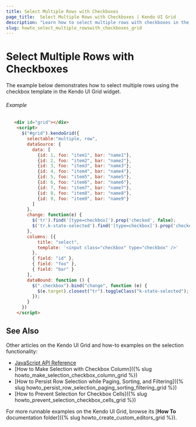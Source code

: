 ```yaml
---
title: Select Multiple Rows with Checkboxes
page_title:  Select Multiple Rows with Checkboxes | Kendo UI Grid
description: "Learn how to select multiple rows with checkboxes in the Kendo UI Grid widget."
slug: howto_select_multiple_rowswith_checkboxes_grid
---
```


# Select Multiple Rows with Checkboxes

The example below demonstrates how to select multiple rows using the checkbox template in the Kendo UI Grid widget.

###### Example

```html
   <div id="grid"></div>
    <script>
      $("#grid").kendoGrid({
        selectable:"multiple, row",
        dataSource: {
          data: [
            {id: 1, foo: "item1", bar: "name1"},
            {id: 2, foo: "item2", bar: "name2"},
            {id: 3, foo: "item3", bar: "name3"},
            {id: 4, foo: "item4", bar: "name4"},
            {id: 5, foo: "item5", bar: "name5"},
            {id: 6, foo: "item6", bar: "name6"},
            {id: 7, foo: "item7", bar: "name7"},
            {id: 8, foo: "item8", bar: "name8"},
            {id: 9, foo: "item9", bar: "name9"}
          ]
        },
        change: function(e) {
          $('tr').find('[type=checkbox]').prop('checked', false);
          $('tr.k-state-selected').find('[type=checkbox]').prop('checked', true);
        },
        columns: [{
            title: "select",
            template: '<input class="checkbox" type="checkbox" />'
          },
          { field: "id" },
          { field: "foo" },
          { field: "bar" }
        ],
        dataBound: function () {
          $(".checkbox").bind("change", function (e) {
            $(e.target).closest("tr").toggleClass("k-state-selected");
          });
        }
      })
    </script>
```

## See Also

Other articles on the Kendo UI Grid and how-to examples on the selection functionality:

* [JavaScript API Reference](/api/javascript/ui/grid)
* [How to Make Selection with Checkbox Column]({% slug howto_make_selection_checkbox_column_grid %})
* [How to Persist Row Selection while Paging, Sorting, and Filtering]({% slug howto_persist_row_selection_paging_sorting_filtering_grid %})
* [How to Prevent Selection for Checkbox Cells]({% slug howto_prevent_selection_checkbox_cells_grid %})

For more runnable examples on the Kendo UI Grid, browse its [**How To** documentation folder]({% slug howto_create_custom_editors_grid %}).
